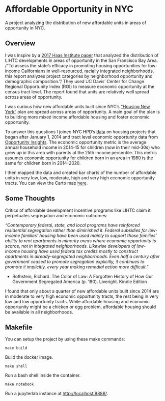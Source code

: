 # Affordable Opportunity in NYC
A project analyzing the distribution of new affordable units in areas of opportunity in NYC.

## Overview
I was inspire by a [2017 Haas Institute paper](http://haasinstitute.berkeley.edu/sites/default/files/haasinstitute_lihtc_ca_publish_mar14.pdf) that analyzed the distribution of LIHTC developments in areas of opportunity in the San Francisco Bay Area. /“To assess the state’s efficacy in promoting housing opportunities for low-income Californians in well-resourced, racially integrated neighborhoods, this report analyzes project categories by neighborhood opportunity and demographic composition.”/ They used UC Davis’ Center for Change Regional Opportunity Index (ROI) to measure economic opportunity at the census tract level. The report found that units are relatively well spread across areas of opportunity. 

I was curious how new affordable units built since NYC’s [“Housing New York”](http://www.nyc.gov/html/housing/assets/downloads/pdf/housing_plan.pdf) plan are spread across areas of opportunity.  A main goal of the plan is to building more mixed income affordable housing and foster economic opportunity. 

To answer this questions I joined NYC HPD’s [data](https://data.cityofnewyork.us/Housing-Development/Housing-New-York-Units-by-Building/hg8x-zxpr) on housing projects that began after January 1, 2014 and tract level economic opportunity data from [Opportunity Insights](https://www.opportunityatlas.org/).  The economic opportunity metric is the average annual household income in 2014-15 for children (now in their mid-30s) who grew up in this area with parents at the 25th income percentile. This metric assumes economic opportunity for children born in an area in 1980 is the same for children born in 2014-2020. 

I then mapped the data and created bar charts of the number of affordable units in very low, low, moderate, high and very high economic opportunity tracts. You can view the Carto map [here](https://bendnorman.carto.com/builder/184e678c-dc78-4528-b9a8-94dafc29ae2d/embed). 

## Some Thoughts
Critics of affordable development incentive programs like LIHTC claim it perpetuates segregation and economic outcomes:

*“Contemporary federal, state, and local programs have reinforced residential segregation rather than diminished it. Federal subsidies for low-income families’ housing have been used mainly to support those families’ ability to rent apartments in minority areas where economic opportunity is scarce, not in integrated neighborhoods. Likewise developers of low-income housing have used federal tax credits mostly to construct apartments in already-segregated neighborhoods. Even half a century after government ceased to promote segregation explicitly, it continues to promote it implicitly, every year making remedial action more difficult."*

 - Rothstein, Richard. The Color of Law: A Forgotten History of How Our Government Segregated America (p. 180). Liveright. Kindle Edition

I found that only about a quarter of new affordable units built since 2014 are in moderate to very high economic opportunity tracts, the rest being in very low and low opportunity tracts. While affordable housing and economic opportunity might be a chicken or egg problem, affordable housing should be available in all neighborhoods.   

## Makefile

You can setup the project by using these make commands:

```
make build
```
Build the docker image.

```
make shell
```
Run a bash shell inside the container.

```
make notebook
```
Run a jupyterlab instance at [http://localhost:8888/](http://localhost:8888/).
